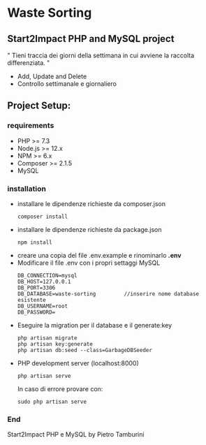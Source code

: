 # Waste Sorting
## Start2Impact PHP and MySQL project

" Tieni traccia dei giorni della settimana in cui avviene la raccolta differenziata. "
- Add, Update and Delete
- Controllo settimanale e giornaliero

## Project Setup:

### requirements

- PHP >= 7.3
- Node.js >= 12.x
- NPM >= 6.x
- Composer >= 2.1.5
- MySQL

### installation

- installare le dipendenze richieste da composer.json
    ```shell
    composer install
    ```
- installare le dipendenze richieste da package.json
    ```shell
    npm install
    ```
- creare una copia del file .env.example e rinominarlo **.env**
- Modificare il file .env con i propri settaggi MySQL
    ```
    DB_CONNECTION=mysql
    DB_HOST=127.0.0.1
    DB_PORT=3306
    DB_DATABASE=waste-sorting         //inserire nome database esistente
    DB_USERNAME=root
    DB_PASSWORD=
    ```
- Eseguire la migration per il database e il generate:key
    ```shell
    php artisan migrate
    php artisan key:generate
    php artisan db:seed --class=GarbageDBSeeder
    ```
- PHP development server (localhost:8000)
    ```shell
    php artisan serve
    ```
  In caso di errore provare con:
  ```shell
  sudo php artisan serve
  ```
        
### End

Start2Impact PHP e MySQL by Pietro Tamburini
